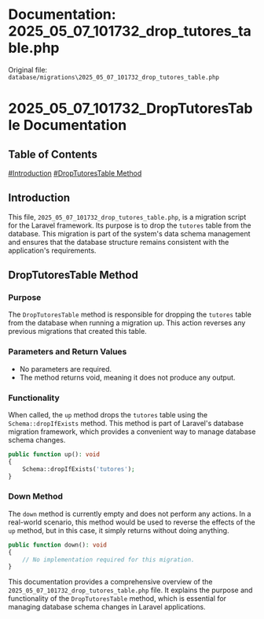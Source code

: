 # Documentation: 2025_05_07_101732_drop_tutores_table.php

Original file: `database/migrations\2025_05_07_101732_drop_tutores_table.php`

# 2025_05_07_101732_DropTutoresTable Documentation

## Table of Contents
[#Introduction](#introduction)
[#DropTutoresTable Method](#drop-tutores-table-method)

## Introduction

This file, `2025_05_07_101732_drop_tutores_table.php`, is a migration script for the Laravel framework. Its purpose is to drop the `tutores` table from the database. This migration is part of the system's data schema management and ensures that the database structure remains consistent with the application's requirements.

## DropTutoresTable Method

### Purpose

The `DropTutoresTable` method is responsible for dropping the `tutores` table from the database when running a migration up. This action reverses any previous migrations that created this table.

### Parameters and Return Values

* No parameters are required.
* The method returns void, meaning it does not produce any output.

### Functionality

When called, the `up` method drops the `tutores` table using the `Schema::dropIfExists` method. This method is part of Laravel's database migration framework, which provides a convenient way to manage database schema changes.

```php
public function up(): void
{
    Schema::dropIfExists('tutores');
}
```

### Down Method

The `down` method is currently empty and does not perform any actions. In a real-world scenario, this method would be used to reverse the effects of the `up` method, but in this case, it simply returns without doing anything.

```php
public function down(): void
{
    // No implementation required for this migration.
}
```

This documentation provides a comprehensive overview of the `2025_05_07_101732_drop_tutores_table.php` file. It explains the purpose and functionality of the `DropTutoresTable` method, which is essential for managing database schema changes in Laravel applications.